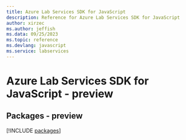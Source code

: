 ```yaml
---
title: Azure Lab Services SDK for JavaScript
description: Reference for Azure Lab Services SDK for JavaScript
author: xirzec
ms.author: jeffish
ms.data: 09/25/2023
ms.topic: reference
ms.devlang: javascript
ms.service: labservices
---
```

# Azure Lab Services SDK for JavaScript - preview
## Packages - preview
[!INCLUDE [packages](lab-services-index.md)]